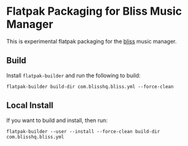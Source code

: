 # Flatpak Packaging for Bliss Music Manager

This is experimental flatpak packaging for the [bliss](https://www.blisshq.com) music manager.

## Build

Install `flatpak-builder` and run the following to build:

```shell
flatpak-builder build-dir com.blisshq.bliss.yml --force-clean
```

## Local Install

If you want to build and install, then run:

```shell
flatpak-builder --user --install --force-clean build-dir com.blisshq.bliss.yml
```
